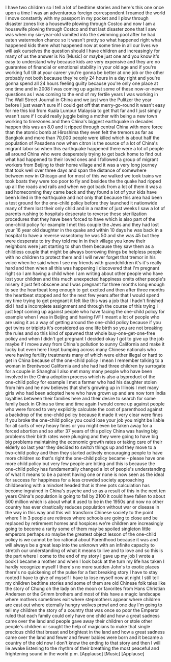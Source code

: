 
I have two children so I tell a lot of
bedtime stories and here&#39;s this one once
upon a time I was an adventurous foreign
correspondent I roamed the world I move
constantly with my passport in my pocket
and I plow through disaster zones like a
housewife plowing through Costco and now
I am a housewife plowing through Costco
and that last disaster zone that I saw
was when my six-year-old vomited into
the swimming pool after he had eaten
watermelon chance so it wasn&#39;t pretty
so what happened right what happened
kids there what happened now at some
time in all our lives we will ask
ourselves the question should I have
children and increasingly for many of us
the answer is No
[Music]
or maybe just one and you know it&#39;s easy
to understand why because kids are very
expensive and they are no guarantee of
financial or emotional stability in your
old age and if you&#39;re working full tilt
at your career you&#39;re gonna be better at
one job or the other
probably not both because they&#39;re only
24 hours in a day right and you&#39;re gonna
spend all 24 hours feeling guilty
because you&#39;re only one place at one
time and in 2008 I was coming up against
some of these now-or-never questions as
I was coming to the end of my fertile
years I was working in The Wall Street
Journal in China and we just won the
Pulitzer the year before I just wasn&#39;t
sure if I could get off that
merry-go-round it wasn&#39;t easy for me
this kid from Kuala Lumpur Malaysia to
get that far and I just simply wasn&#39;t
sure if I could really juggle being a
mother with being a new town working to
timezones and then China&#39;s biggest
earthquake in decades happen
this was an 8.0 and it ripped through
central China with more force than the
atomic bomb at Hiroshima
they even felt the tremors as far as
Bangkok and more than 70,000 people were
killed which is about half the
population of Pasadena
now when citron is the source of a lot
of China&#39;s migrant labor so when this
earthquake happened there were a lot of
people all around China who were
desperately trying to get back home to
find out what had happened to their
loved ones and I followed a group of
migrant workers from Beijing to their
home village and it was a very long
journey that took well over three days
and span the distance of somewhere
between new
in Chicago and for most of this we
walked we took trains we took boats they
were too poor to fly and besides the the
quake had ripped up all the roads and
rails and when we got back from a lot of
them it was a sad homecoming they came
back and they found a lot of your kids
have been killed in the earthquake and
not only that because this area had been
a test ground for the one-child policy
before they launched it nationwide many
of them lost their only child and in a
matter of just weeks I saw a lot of
parents rushing to hospitals desperate
to reverse these sterilization
procedures that they have been forced to
have which is also part of the one-child
policy for example I met this couple the
Jews and they had lost your 16 year old
daughter in the quake and within 10 days
he was back in a hospital to have a
reverse vasectomy he was 50 and she was
45 but they were desperate to try they
told me in in their village you know
their neighbors were just starting to
shun them because they saw them as a
childless couple that might be always
borrowing things be helpless people with
no children to protect them and I will
never forget that tremor in his voice
when he said when I see my friends with
grandchildren it&#39;s it&#39;s really hard and
then when all this was happening
I discovered that I&#39;m pregnant right so
I am having a child when I am writing
about other people who have lost your
children and this much unexpected
happiness omits other people&#39;s misery
it just felt obscene and I was pregnant
for three months long enough to see the
heartbeat long enough to get excited and
then after three months the heartbeat
stopped
and for the next few years after that I
would spend my time trying to get
pregnant it felt like this was a job
that I hadn&#39;t finished did I had a
incomplete assignment and through the
course of this trying I just kept coming
up against people who have facing the
one-child policy for example when I was
in Beijing and having IVF I meant a lot
of people who are using it as a way of
getting around the one-child policy
because if you get twins or triplets
it&#39;s considered as one life birth so you
are not breaking the rules and so this
kind of spawned that whole
buy-one-get-one-free policy and when I
didn&#39;t get pregnant I decided okay I got
to give up the job maybe if I move away
from China&#39;s pollution to sunny
California and make it lucky but even
here I kept bumping across many Chinese
nationals who were having fertility
treatments many of which were either
illegal or hard to get in China because
of the one-child policy I mean I
remember talking to a woman in Brentwood
California and she had had three
children by surrogate for a couple in
Shanghai I also met many many people who
have been involved in the China adoption
process which is also a byproduct of the
one-child policy for example I met a
farmer who had his daughter stolen from
him and he now believes that she&#39;s
growing up in Illinois I met many girls
who had been adopted here who have grown
up and are now torn India loyalties
between their families here and their
desire to search for some family back in
China so time and time again I would
come up against people who were forced
to very explicitly calculate the cost of
parenthood against a backdrop of the
one-child policy because it made it very
clear
were fines if you broke the one-child
policy you could lose your job you might
be liable for all sorts of very heavy
fines or you might even be taken away
for a forced abortion and so after 37
years of this policy China was having
big problems their birth rates were
plunging and they were going to have big
big problems maintaining the economic
growth rates or taking care of their
elderly so last year they decided to
switch things up and they move to a
two-child policy and then they started
actively encouraging people to have more
children so that&#39;s right the one-child
policy became - please have one more
child policy but very few people are
biting and this is because the one-child
policy has fundamentally changed a lot
of people&#39;s understanding of what it
means to be a parent having one or none
is now seen as the ideal for success for
happiness for a less crowded society
approaching childbearing with a mindset
headed that is three pots calculation
has become ingrained in China&#39;s psyche
and so as a result of this in the next
ten years China&#39;s population is going to
fall by 2100 it could have fallen to
about 500 million which is about what it
used to be in the 1950s and now no other
country has ever drastically reduces
population without war or disease in the
way in this way and this will transform
Chinese society to the point where 1 in
3 people are retirees where schools are
going to close and be replaced by
retirement homes and hospices we&#39;re
children are increasingly going to
become a rarity some of them may be
spoiled singleton little emperors
perhaps
so maybe the greatest object lesson of
the one-child policy is we cannot be too
rational about Parenthood because it was
and will always be a great leap into the
unknown with an infinite capacity to
stretch our understanding of what it
means to live and to love and so this is
the part where I come to the end of my
story
I gave up my job I wrote a book I became
a mother and when I look back at the
turn my life has taken I hardly
recognize myself I there&#39;s no more
sudden John&#39;s to exotic places
there&#39;s no quickening of the pulse for a
fast breaking story
I have to stay rooted I have to give of
myself I have to lose myself now at
night I still tell my children bedtime
stories and some of them are old Chinese
folk tales like the story of Chung oh
the lady on the moon or favorites from
Hans Christian Andersen or the Grimm
brothers and most of this have a magic
landscape where mothers sometimes exit
where stepmothers appear where children
are cast out where eternally hungry
wolves prowl and one day I&#39;m going to
tell my children the story of a country
that was once so poor the Emperor ruled
that each family could only have one
child and how a great sadness came over
the land and people gave away their
children or stole other people&#39;s
children or sought the help of magicians
to make that single precious child that
breast and brightest in the land and how
a great sadness came over the land and
fewer and fewer babies were born
and it became a country of the old now I
don&#39;t know the ending to that story and
then I will lie awake listening to the
rhythm of their breathing the most
peaceful and frightening sound in the
world
p.m.
[Applause]
[Music]
[Applause]
